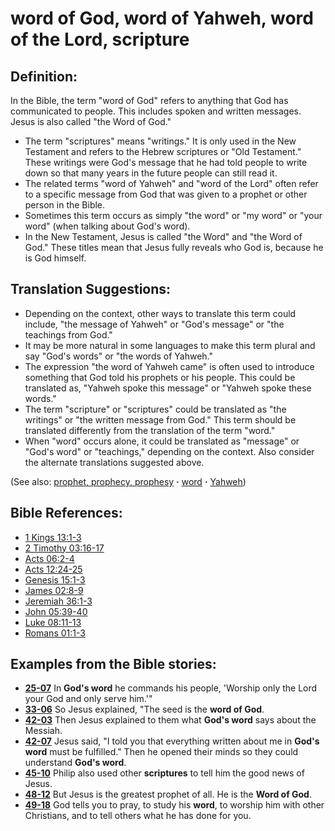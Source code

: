 # word of God, word of Yahweh, word of the Lord, scripture #

## Definition: ##

In the Bible, the term "word of God" refers to anything that God has communicated to people. This includes spoken and written messages. Jesus is also called "the Word of God."

* The term "scriptures" means "writings." It is only used in the New Testament and refers to the Hebrew scriptures or "Old Testament." These writings were God's message that he had told people to write down so that many years in the future people can still read it. 
* The related terms "word of Yahweh" and "word of the Lord" often refer to a specific message from God that was given to a prophet or other person in the Bible.
* Sometimes this term occurs as simply "the word" or "my word" or "your word" (when talking about God's word).
* In the New Testament, Jesus is called "the Word" and "the Word of God." These titles mean that Jesus fully reveals who God is, because he is God himself.

## Translation Suggestions: ##

* Depending on the context, other ways to translate this term could include, "the message of Yahweh" or "God's message" or "the teachings from God."
* It may be more natural in some languages to make this term plural and say "God's words" or "the words of Yahweh."
* The expression "the word of Yahweh came" is often used to introduce something that God told his prophets or his people. This could be translated as, "Yahweh spoke this message" or "Yahweh spoke these words."
* The term "scripture" or "scriptures" could be translated as "the writings" or "the written message from God." This term should be translated differently from the translation of the term "word."
* When "word" occurs alone, it could be translated as "message" or "God's word" or "teachings," depending on the context. Also consider the alternate translations suggested above.

(See also: [prophet, prophecy, prophesy](../kt/prophet.md) **·** [word](../kt/word.md) **·** [Yahweh](../kt/yahweh.md))

## Bible References: ##

* [1 Kings 13:1-3](https://door43.org/en/bible/notes/1ki/13/01)
* [2 Timothy 03:16-17](https://door43.org/en/bible/notes/2ti/03/16)
* [Acts 06:2-4](https://door43.org/en/bible/notes/act/06/02)
* [Acts 12:24-25](https://door43.org/en/bible/notes/act/12/24)
* [Genesis 15:1-3](https://door43.org/en/bible/notes/gen/15/01)
* [James 02:8-9](https://door43.org/en/bible/notes/jas/02/08)
* [Jeremiah 36:1-3](https://door43.org/en/bible/notes/jer/36/01)
* [John 05:39-40](https://door43.org/en/bible/notes/jhn/05/39)
* [Luke 08:11-13](https://door43.org/en/bible/notes/luk/08/11)
* [Romans 01:1-3](https://door43.org/en/bible/notes/rom/01/01)

## Examples from the Bible stories: ##

* __[25-07](https://door43.org/en/obs/notes/frames/25-07)__ In __God's word__  he commands his people, 'Worship only the Lord your God and only serve him.'"
* __[33-06](https://door43.org/en/obs/notes/frames/33-06)__ So Jesus explained, "The seed is the __word of God__.
* __[42-03](https://door43.org/en/obs/notes/frames/42-03)__ Then Jesus explained to them what __God's word__  says about the Messiah.
* __[42-07](https://door43.org/en/obs/notes/frames/42-07)__ Jesus said, "I told you that everything written about me in __God's word__  must be fulfilled." Then he opened their minds so they could understand __God's word__.
* __[45-10](https://door43.org/en/obs/notes/frames/45-10)__ Philip also used other __scriptures__  to tell him the good news of Jesus.
* __[48-12](https://door43.org/en/obs/notes/frames/48-12)__ But Jesus is the greatest prophet of all. He is the __Word of God__.
* __[49-18](https://door43.org/en/obs/notes/frames/49-18)__ God tells you to pray, to study his __word__, to worship him with other Christians, and to tell others what he has done for you.


